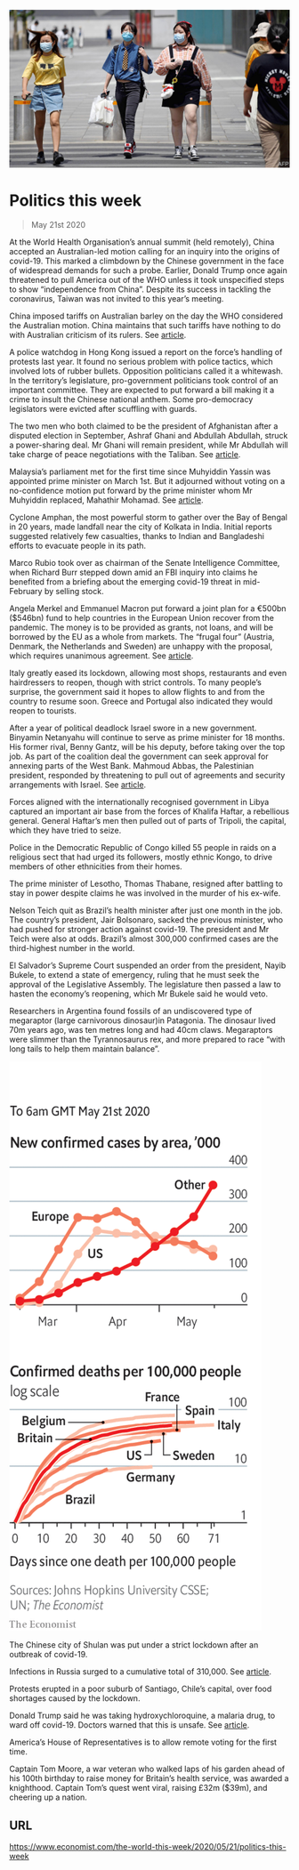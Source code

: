 ![](./images/20200523_WWP002_0.jpg)

# Politics this week

> May 21st 2020

At the World Health Organisation’s annual summit (held remotely), China accepted an Australian-led motion calling for an inquiry into the origins of covid-19. This marked a climbdown by the Chinese government in the face of widespread demands for such a probe. Earlier, Donald Trump once again threatened to pull America out of the WHO unless it took unspecified steps to show “independence from China”. Despite its success in tackling the coronavirus, Taiwan was not invited to this year’s meeting.

China imposed tariffs on Australian barley on the day the WHO considered the Australian motion. China maintains that such tariffs have nothing to do with Australian criticism of its rulers. See [article](https://www.economist.com//asia/2020/05/21/china-punishes-australia-for-promoting-an-inquiry-into-covid-19).

A police watchdog in Hong Kong issued a report on the force’s handling of protests last year. It found no serious problem with police tactics, which involved lots of rubber bullets. Opposition politicians called it a whitewash. In the territory’s legislature, pro-government politicians took control of an important committee. They are expected to put forward a bill making it a crime to insult the Chinese national anthem. Some pro-democracy legislators were evicted after scuffling with guards.

The two men who both claimed to be the president of Afghanistan after a disputed election in September, Ashraf Ghani and Abdullah Abdullah, struck a power-sharing deal. Mr Ghani will remain president, while Mr Abdullah will take charge of peace negotiations with the Taliban. See [article](https://www.economist.com//asia/2020/05/21/afghanistans-two-rival-presidents-reach-a-deal).

Malaysia’s parliament met for the first time since Muhyiddin Yassin was appointed prime minister on March 1st. But it adjourned without voting on a no-confidence motion put forward by the prime minister whom Mr Muhyiddin replaced, Mahathir Mohamad. See [article](https://www.economist.com//leaders/2020/05/21/malaysia-needs-a-legitimate-government-to-fight-covid-19).

Cyclone Amphan, the most powerful storm to gather over the Bay of Bengal in 20 years, made landfall near the city of Kolkata in India. Initial reports suggested relatively few casualties, thanks to Indian and Bangladeshi efforts to evacuate people in its path.

Marco Rubio took over as chairman of the Senate Intelligence Committee, when Richard Burr stepped down amid an FBI inquiry into claims he benefited from a briefing about the emerging covid-19 threat in mid-February by selling stock.

Angela Merkel and Emmanuel Macron put forward a joint plan for a €500bn ($546bn) fund to help countries in the European Union recover from the pandemic. The money is to be provided as grants, not loans, and will be borrowed by the EU as a whole from markets. The “frugal four” (Austria, Denmark, the Netherlands and Sweden) are unhappy with the proposal, which requires unanimous agreement. See [article](https://www.economist.com//europe/2020/05/21/the-merkel-macron-plan-to-bail-out-europe-is-surprisingly-ambitious).

Italy greatly eased its lockdown, allowing most shops, restaurants and even hairdressers to reopen, though with strict controls. To many people’s surprise, the government said it hopes to allow flights to and from the country to resume soon. Greece and Portugal also indicated they would reopen to tourists.

After a year of political deadlock Israel swore in a new government. Binyamin Netanyahu will continue to serve as prime minister for 18 months. His former rival, Benny Gantz, will be his deputy, before taking over the top job. As part of the coalition deal the government can seek approval for annexing parts of the West Bank. Mahmoud Abbas, the Palestinian president, responded by threatening to pull out of agreements and security arrangements with Israel. See [article](https://www.economist.com//middle-east-and-africa/2020/05/21/how-fast-will-israels-new-government-proceed-with-annexation).

Forces aligned with the internationally recognised government in Libya captured an important air base from the forces of Khalifa Haftar, a rebellious general. General Haftar’s men then pulled out of parts of Tripoli, the capital, which they have tried to seize.

Police in the Democratic Republic of Congo killed 55 people in raids on a religious sect that had urged its followers, mostly ethnic Kongo, to drive members of other ethnicities from their homes.

The prime minister of Lesotho, Thomas Thabane, resigned after battling to stay in power despite claims he was involved in the murder of his ex-wife.

Nelson Teich quit as Brazil’s health minister after just one month in the job. The country’s president, Jair Bolsonaro, sacked the previous minister, who had pushed for stronger action against covid-19. The president and Mr Teich were also at odds. Brazil’s almost 300,000 confirmed cases are the third-highest number in the world.

El Salvador’s Supreme Court suspended an order from the president, Nayib Bukele, to extend a state of emergency, ruling that he must seek the approval of the Legislative Assembly. The legislature then passed a law to hasten the economy’s reopening, which Mr Bukele said he would veto.

Researchers in Argentina found fossils of an undiscovered type of megaraptor (large carnivorous dinosaur)in Patagonia. The dinosaur lived 70m years ago, was ten metres long and had 40cm claws. Megaraptors were slimmer than the Tyrannosaurus rex, and more prepared to race “with long tails to help them maintain balance”.



![](./images/20200523_WWC011.png)

The Chinese city of Shulan was put under a strict lockdown after an outbreak of covid-19.

Infections in Russia surged to a cumulative total of 310,000. See [article](https://www.economist.com//europe/2020/05/21/russias-covid-19-outbreak-is-far-worse-than-the-kremlin-admits).

Protests erupted in a poor suburb of Santiago, Chile’s capital, over food shortages caused by the lockdown.

Donald Trump said he was taking hydroxychloroquine, a malaria drug, to ward off covid-19. Doctors warned that this is unsafe. See [article](https://www.economist.com//united-states/2020/05/23/how-the-worlds-premier-public-health-agency-was-handcuffed). 

America’s House of Representatives is to allow remote voting for the first time.

Captain Tom Moore, a war veteran who walked laps of his garden ahead of his 100th birthday to raise money for Britain’s health service, was awarded a knighthood. Captain Tom’s quest went viral, raising £32m ($39m), and cheering up a nation.

## URL

https://www.economist.com/the-world-this-week/2020/05/21/politics-this-week
